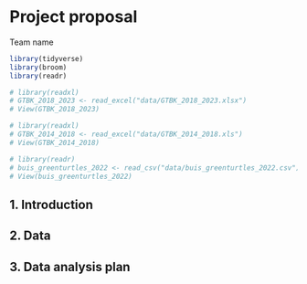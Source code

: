 Project proposal
================
Team name

``` r
library(tidyverse)
library(broom)
library(readr)
```

``` r
# library(readxl)
# GTBK_2018_2023 <- read_excel("data/GTBK_2018_2023.xlsx")
# View(GTBK_2018_2023)

# library(readxl)
# GTBK_2014_2018 <- read_excel("data/GTBK_2014_2018.xls")
# View(GTBK_2014_2018)

# library(readr)
# buis_greenturtles_2022 <- read_csv("data/buis_greenturtles_2022.csv")
# View(buis_greenturtles_2022)
```

## 1. Introduction

## 2. Data

## 3. Data analysis plan
